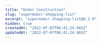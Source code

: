 ```yaml
---
title: "Under Construction"
slug: "supermxmcr-shopping-list"
excerpt: "supermxmcr.shopping-list@0.2.9"
hidden: true
createdAt: "2022-07-07T06:41:24.965Z"
updatedAt: "2022-07-07T06:41:24.965Z"
---
```

